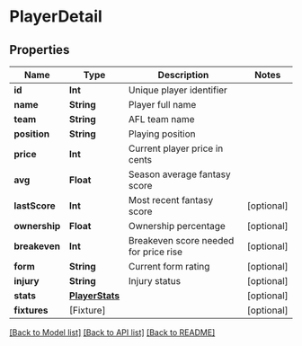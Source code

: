 # PlayerDetail

## Properties
Name | Type | Description | Notes
------------ | ------------- | ------------- | -------------
**id** | **Int** | Unique player identifier | 
**name** | **String** | Player full name | 
**team** | **String** | AFL team name | 
**position** | **String** | Playing position | 
**price** | **Int** | Current player price in cents | 
**avg** | **Float** | Season average fantasy score | 
**lastScore** | **Int** | Most recent fantasy score | [optional] 
**ownership** | **Float** | Ownership percentage | [optional] 
**breakeven** | **Int** | Breakeven score needed for price rise | [optional] 
**form** | **String** | Current form rating | [optional] 
**injury** | **String** | Injury status | [optional] 
**stats** | [**PlayerStats**](PlayerStats.md) |  | [optional] 
**fixtures** | [Fixture] |  | [optional] 

[[Back to Model list]](../README.md#documentation-for-models) [[Back to API list]](../README.md#documentation-for-api-endpoints) [[Back to README]](../README.md)


